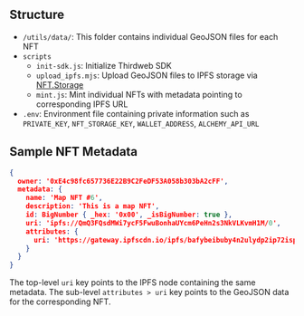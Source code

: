 ## Structure

- `/utils/data/`: This folder contains individual GeoJSON files for each NFT
- `scripts`
  - `init-sdk.js`: Initialize Thirdweb SDK
  - `upload_ipfs.mjs`: Upload GeoJSON files to IPFS storage via [NFT.Storage](http://nft.storage/)
  - `mint.js`: Mint individual NFTs with metadata pointing to corresponding IPFS URL
- `.env`: Environment file containing private information such as `PRIVATE_KEY`, `NFT_STORAGE_KEY`, `WALLET_ADDRESS`, `ALCHEMY_API_URL`

## Sample NFT Metadata

```json
{
  owner: '0xE4c98fc657736E22B9C2FeDF53A058b303bA2cFF',
  metadata: {
    name: 'Map NFT #6',
    description: 'This is a map NFT',
    id: BigNumber { _hex: '0x00', _isBigNumber: true },
    uri: 'ipfs://QmQ3FQsdMWi7ycF5FwuBonhaUYcm6PeHn2s3NkVLKvmH1M/0',
    attributes: {
      uri: 'https://gateway.ipfscdn.io/ipfs/bafybeibuby4n2ulydp2ip72ispexsxduhbfk4qz4vhet4xbwqjs7hwlbhu/6.json'
    }
  }
}
```

The top-level `uri` key points to the IPFS node containing the same metadata. The sub-level `attributes > uri` key points to the GeoJSON data for the corresponding NFT.
